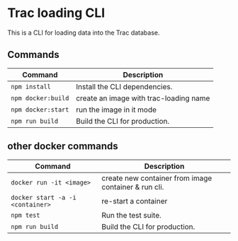 # Trac loading CLI

This is a CLI for loading data into the Trac database.

## Commands

| Command            | Description                            |
| ------------------ | -------------------------------------- |
| `npm install`      | Install the CLI dependencies.          |
| `npm docker:build` | create an image with trac-loading name |
| `npm docker:start` | run the image in it mode               |
| `npm run build`    | Build the CLI for production.          |

## other docker commands

| Command                          | Description                                          |
| -------------------------------- | ---------------------------------------------------- |
| `docker run -it <image>`         | create new container from image container & run cli. |
| `docker start -a -i <container>` | re-start a container                                 |
| `npm test`                       | Run the test suite.                                  |
| `npm run build`                  | Build the CLI for production.                        |
